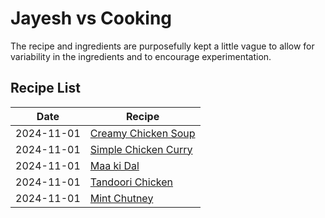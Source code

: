 # Jayesh vs Cooking

The recipe and ingredients are purposefully kept a little vague to allow for
variability in the ingredients and to encourage experimentation.

## Recipe List

| Date | Recipe|
|------|-------|
| 2024-11-01 | [Creamy Chicken Soup](recipe/creamy-chicken-soup.md) |
| 2024-11-01 | [Simple Chicken Curry](recipe/simple-chicken-curry.md) |
| 2024-11-01 | [Maa ki Dal](recipe/maa-ki-dal.md) |
| 2024-11-01 | [Tandoori Chicken](recipe/tandoori-chicken.md) |
| 2024-11-01 | [Mint Chutney](recipe/mint-chutney.md) |

